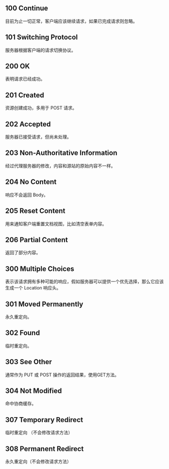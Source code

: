 ## 100 Continue

目前为止一切正常，客户端应该继续请求，如果已完成请求则忽略。

## 101 Switching Protocol

服务器根据客户端的请求切换协议。

## 200 OK

表明请求已经成功。

## 201 Created

资源创建成功，多用于 POST 请求。

## 202 Accepted

服务器已接受请求，但尚未处理。

## 203 Non-Authoritative Information

经过代理服务器的修改，内容和源站的原始内容不一样。

## 204 No Content

响应不会返回 Body。

## 205 Reset Content

用来通知客户端重置文档视图，比如清空表单内容。

## 206 Partial Content

返回了部分内容。

## 300 Multiple Choices

表示该请求拥有多种可能的响应，假如服务器可以提供一个优先选择，那么它应该生成一个 Location 响应头。

## 301 Moved Permanently

永久重定向。

## 302 Found

临时重定向。

## 303 See Other

通常作为 PUT 或 POST 操作的返回结果，使用GET方法。

## 304 Not Modified

命中协商缓存。

## 307 Temporary Redirect

临时重定向 （不会修改请求方法）

## 308 Permanent Redirect

永久重定向（不会修改请求方法）
